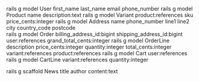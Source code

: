 rails g model User first_name last_name email phone_number 
rails g model Product name description:text 
rails g model Variant product:references sku price_cents:integer
rails g model Address name phone_number line1 line2 city country_code postcode   
rails g model Order billing_address_id:bigint shipping_address_id:bigint user:references grand_total_cents:integer 
rails g model OrderLine description price_cents:integer quantity:integer total_cents:integer variant:references product:references 
rails g model Cart user:references 
rails g model CartLine variant:references quantity:integer 

rails g scaffold News title author content:text
